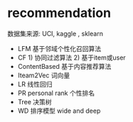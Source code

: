 #  recommendation 
  数据集来源: UCI,  kaggle , sklearn
- LFM    基于邻域个性化召回算法
- CF    1) 协同过滤算法    2) 基于item或user
- ContentBased  基于内容推荐算法
- Iteam2Vec     词向量
- LR         线性回归
- PR  personal rank    个性排名
- Tree  决策树
- WD    排序模型     wide and deep

